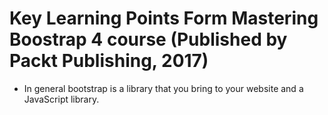 # Key Learning Points Form Mastering Boostrap 4 course (Published by Packt Publishing, 2017)

- In general bootstrap is a library that you bring to your website and a JavaScript library. 

